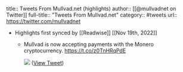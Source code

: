 title:: Tweets From Mullvad.net (highlights)
author:: [[@mullvadnet on Twitter]]
full-title:: "Tweets From Mullvad.net"
category:: #tweets
url:: https://twitter.com/mullvadnet

- Highlights first synced by [[Readwise]] [[Nov 19th, 2022]]
	- Mullvad is now accepting payments with the Monero cryptocurrency. https://t.co/z0TnHRqPdE 
	  
	  ![](https://pbs.twimg.com/media/FR0r99NXsAA447N.jpg) ([View Tweet](https://twitter.com/mullvadnet/status/1521420872074018816))